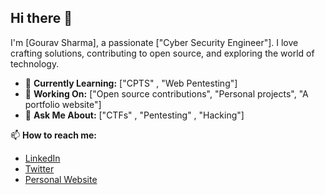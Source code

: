 ## Hi there 👋

I'm [Gourav Sharma], a passionate ["Cyber Security Engineer"]. I love crafting solutions, contributing to open source, and exploring the world of technology.  

- 🌱 **Currently Learning:** ["CPTS" , "Web Pentesting"]  
- 🔭 **Working On:** ["Open source contributions", "Personal projects", "A portfolio website"]  
- 💬 **Ask Me About:** ["CTFs" , "Pentesting" , "Hacking"]   

📫 **How to reach me:**  
- [LinkedIn](https://linkedin.com/in/optional)  
- [Twitter](#)  
- [Personal Website](#)  
<!--
**optional1337/optional1337** is a ✨ _special_ ✨ repository because its `README.md` (this file) appears on your GitHub profile.

Here are some ideas to get you started:

- 🔭 I’m currently working on ...
- 🌱 I’m currently learning ...
- 👯 I’m looking to collaborate on ...
- 🤔 I’m looking for help with ...
- 💬 Ask me about ...
- 📫 How to reach me: ...
- 😄 Pronouns: ...
- ⚡ Fun fact: ...
-->
